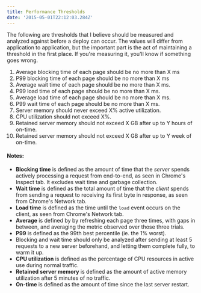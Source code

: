 ```yaml
---
title: Performance Thresholds
date: '2015-05-01T22:12:03.284Z'
---
```


The following are thresholds that I believe should be measured and analyzed against before a deploy can occur. The values will differ from application to application, but the important part is the act of maintaining a threshold in the first place. If you're measuring it, you'll know if something goes wrong.

1. Average blocking time of each page should be no more than X ms
2. P99 blocking time of each page should be no more than X ms
3. Average wait time of each page should be no more than X ms.
4. P99 load time of each page should be no more than X ms.
5. Average load time of each page should be no more than X ms.
6. P99 wait time of each page should be no more than X ms.
7. Server memory should never exceed X% active utilization.
8. CPU utilization should not exceed X%.
9. Retained server memory should not exceed X GB after up to Y hours of on-time.
10. Retained server memory should not exceed X GB after up to Y week of on-time.


#### Notes:
- **Blocking time** is defined as the amount of time that the _server_ spends actively processing a request from end-to-end, as seen in Chrome's Inspect tab. It excludes wait time and garbage collection.
- **Wait time** is defined as the total amount of time that the _client_ spends from sending a request to receiving its first byte in response, as seen from Chrome's Network tab.
- **Load time** is defined as the time until the `load` event occurs on the client, as seen from Chrome's Network tab.
- **Average** is defined by by refreshing each page three times, with gaps in between, and averaging the metric observed over those three trials.
- **P99** is defined as the 99th best percentile (ie. the 1% worst).
- Blocking and wait time should only be analyzed after sending at least 5 requests to a new server beforehand, and letting them complete fully, to warm it up.
- **CPU utilization** is defined as the percentage of CPU resources in active use during normal traffic.
- **Retained server memory** is defined as the amount of active memory utilization after 5 minutes of no traffic.
- **On-time** is defined as the amount of time since the last server restart.